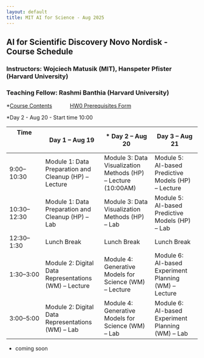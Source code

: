 ```yaml
---
layout: default
title: MIT AI for Science - Aug 2025
---
```

## AI for Scientific Discovery Novo Nordisk - Course Schedule
### Instructors: Wojciech Matusik (MIT), Hanspeter Pfister (Harvard University)
### Teaching Fellow: Rashmi Banthia (Harvard University)

*[Course Contents](https://drive.google.com/drive/folders/1oPNkp_opW8vWtJtvIx6CW0dP0pqabbGP?usp=sharing) &nbsp;&nbsp;&nbsp;&nbsp;&nbsp;&nbsp;&nbsp;&nbsp;&nbsp;&nbsp;
[HW0 Prerequisites Form](https://forms.gle/WjFQCPxFHR7XbhCMA)&nbsp;&nbsp;&nbsp;&nbsp;&nbsp;&nbsp;&nbsp;&nbsp;&nbsp;&nbsp;

*Day 2 - Aug 20 - Start time 10:00 

| Time &nbsp;&nbsp;&nbsp;&nbsp;&nbsp;&nbsp;&nbsp;&nbsp;&nbsp;&nbsp;&nbsp;&nbsp;&nbsp; &nbsp;&nbsp;&nbsp;&nbsp;&nbsp;&nbsp;&nbsp;&nbsp;&nbsp;&nbsp;&nbsp;&nbsp;&nbsp;&nbsp;&nbsp;&nbsp;&nbsp; | Day 1 – Aug 19 | * Day 2 – Aug 20 | Day 3 – Aug 21 |
|---------------|----------------|----------------|----------------|
| 9:00–10:30 | Module 1: Data Preparation and Cleanup (HP) – Lecture | Module 3: Data Visualization Methods (HP) – Lecture (10:00AM) | Module 5: AI-based Predictive Models (HP) – Lecture |
| 10:30–12:30 | Module 1: Data Preparation and Cleanup (HP) – Lab | Module 3: Data Visualization Methods (HP) – Lab | Module 5: AI-based Predictive Models (HP) – Lab |
| 12:30–1:30 | Lunch Break | Lunch Break | Lunch Break |
| 1:30–3:00 | Module 2: Digital Data Representations (WM) – Lecture | Module 4: Generative Models for Science (WM) – Lecture | Module 6: AI-based Experiment Planning (WM) – Lecture |
| 3:00–5:00 | Module 2: Digital Data Representations (WM) – Lab | Module 4: Generative Models for Science (WM) – Lab | Module 6: AI-based Experiment Planning (WM) – Lab |


* coming soon

